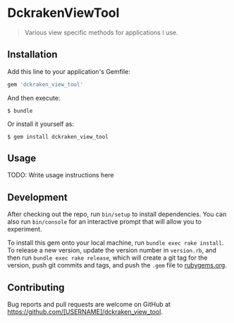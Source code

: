 # DckrakenViewTool

> Various view specific methods for applications I use.

## Installation

Add this line to your application's Gemfile:

```ruby
gem 'dckraken_view_tool'
```

And then execute:

    $ bundle

Or install it yourself as:

    $ gem install dckraken_view_tool

## Usage

TODO: Write usage instructions here

## Development

After checking out the repo, run `bin/setup` to install dependencies. You can also run `bin/console` for an interactive prompt that will allow you to experiment.

To install this gem onto your local machine, run `bundle exec rake install`. To release a new version, update the version number in `version.rb`, and then run `bundle exec rake release`, which will create a git tag for the version, push git commits and tags, and push the `.gem` file to [rubygems.org](https://rubygems.org).

## Contributing

Bug reports and pull requests are welcome on GitHub at https://github.com/[USERNAME]/dckraken_view_tool.

